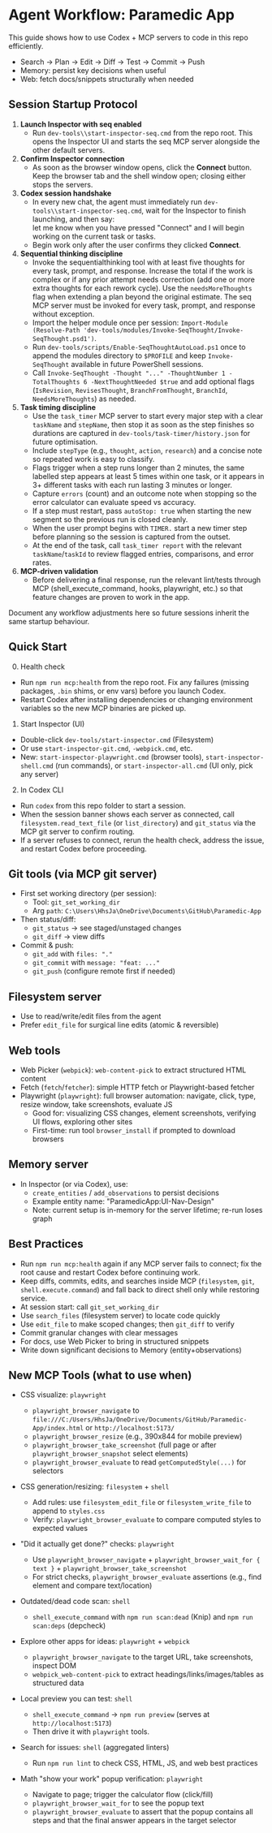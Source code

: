 # Agent Workflow: Paramedic App

This guide shows how to use Codex + MCP servers to code in this repo efficiently.

- Search -> Plan -> Edit -> Diff -> Test -> Commit -> Push
- Memory: persist key decisions when useful
- Web: fetch docs/snippets structurally when needed


## Session Startup Protocol

1. **Launch Inspector with seq enabled**  
   - Run `dev-tools\\start-inspector-seq.cmd` from the repo root. This opens the Inspector UI and starts the seq MCP server alongside the other default servers.
2. **Confirm Inspector connection**  
   - As soon as the browser window opens, click the **Connect** button. Keep the browser tab and the shell window open; closing either stops the servers.
3. **Codex session handshake**  
   - In every new chat, the agent must immediately run `dev-tools\\start-inspector-seq.cmd`, wait for the Inspector to finish launching, and then say:  
     let me know when you have pressed "Connect" and I will begin working on the current task or tasks.  
   - Begin work only after the user confirms they clicked **Connect**.
4. **Sequential thinking discipline**  
   - Invoke the sequentialthinking tool with at least five thoughts for every task, prompt, and response. Increase the total if the work is complex or if any prior attempt needs correction (add one or more extra thoughts for each rework cycle). Use the `needsMoreThoughts` flag when extending a plan beyond the original estimate. The seq MCP server must be invoked for every task, prompt, and response without exception.
   - Import the helper module once per session: `Import-Module (Resolve-Path 'dev-tools/modules/Invoke-SeqThought/Invoke-SeqThought.psd1')`.
   - Run `dev-tools/scripts/Enable-SeqThoughtAutoLoad.ps1` once to append the modules directory to `$PROFILE` and keep `Invoke-SeqThought` available in future PowerShell sessions.
   - Call `Invoke-SeqThought -Thought "..." -ThoughtNumber 1 -TotalThoughts 6 -NextThoughtNeeded $true` and add optional flags (`IsRevision`, `RevisesThought`, `BranchFromThought`, `BranchId`, `NeedsMoreThoughts`) as needed.
5. **Task timing discipline**  
   - Use the `task_timer` MCP server to start every major step with a clear `taskName` and `stepName`, then stop it as soon as the step finishes so durations are captured in `dev-tools/task-timer/history.json` for future optimisation.
   - Include `stepType` (e.g., `thought`, `action`, `research`) and a concise note so repeated work is easy to classify.
   - Flags trigger when a step runs longer than 2 minutes, the same labelled step appears at least 5 times within one task, or it appears in 3+ different tasks with each run lasting 3 minutes or longer.
   - Capture  `errors` (count) and an outcome note when stopping so the error calculator can evaluate speed vs accuracy. 
   - If a step must restart, pass `autoStop: true` when starting the new segment so the previous run is closed cleanly.
   - When the user prompt begins with `TIMER.` start a new timer step before planning so the session is captured from the outset.
   - At the end of the task, call `task_timer report` with the relevant `taskName`/`taskId` to review flagged entries, comparisons, and error rates.
6. **MCP-driven validation**  
   - Before delivering a final response, run the relevant lint/tests through MCP (shell_execute_command, hooks, playwright, etc.) so that feature changes are proven to work in the app.

Document any workflow adjustments here so future sessions inherit the same startup behaviour.

## Quick Start

0) Health check
- Run `npm run mcp:health` from the repo root. Fix any failures (missing packages, `.bin` shims, or env vars) before you launch Codex.
- Restart Codex after installing dependencies or changing environment variables so the new MCP binaries are picked up.

1) Start Inspector (UI)
- Double-click `dev-tools/start-inspector.cmd` (Filesystem)
- Or use `start-inspector-git.cmd`, `-webpick.cmd`, etc.
- New: `start-inspector-playwright.cmd` (browser tools), `start-inspector-shell.cmd` (run commands), or `start-inspector-all.cmd` (UI only, pick any server)

2) In Codex CLI
- Run `codex` from this repo folder to start a session.
- When the session banner shows each server as connected, call `filesystem.read_text_file` (or `list_directory`) and `git_status` via the MCP git server to confirm routing.
- If a server refuses to connect, rerun the health check, address the issue, and restart Codex before proceeding.

## Git tools (via MCP git server)
- First set working directory (per session):
  - Tool: `git_set_working_dir`
  - Arg `path`: `C:\Users\HhsJa\OneDrive\Documents\GitHub\Paramedic-App`
- Then status/diff:
  - `git_status` -> see staged/unstaged changes
  - `git_diff` -> view diffs
- Commit & push:
  - `git_add` with `files: "."`
  - `git_commit` with `message: "feat: ..."`
  - `git_push` (configure remote first if needed)

## Filesystem server
- Use to read/write/edit files from the agent
- Prefer `edit_file` for surgical line edits (atomic & reversible)

## Web tools
- Web Picker (`webpick`): `web-content-pick` to extract structured HTML content
- Fetch (`fetch`/`fetcher`): simple HTTP fetch or Playwright-based fetcher
- Playwright (`playwright`): full browser automation: navigate, click, type, resize window, take screenshots, evaluate JS
  - Good for: visualizing CSS changes, element screenshots, verifying UI flows, exploring other sites
  - First-time: run tool `browser_install` if prompted to download browsers

## Memory server
- In Inspector (or via Codex), use:
  - `create_entities` / `add_observations` to persist decisions
  - Example entity name: "ParamedicApp:UI-Nav-Design"
  - Note: current setup is in-memory for the server lifetime; re-run loses graph

## Best Practices

- Run `npm run mcp:health` again if any MCP server fails to connect; fix the root cause and restart Codex before continuing work.
- Keep diffs, commits, edits, and searches inside MCP (`filesystem`, `git`, `shell.execute.command`) and fall back to direct shell only while restoring service.
- At session start: call `git_set_working_dir`
- Use `search_files` (filesystem server) to locate code quickly
- Use `edit_file` to make scoped changes; then `git_diff` to verify
- Commit granular changes with clear messages
- For docs, use Web Picker to bring in structured snippets
- Write down significant decisions to Memory (entity+observations)

## New MCP Tools (what to use when)

- CSS visualize: `playwright`
  - `playwright_browser_navigate` to `file:///C:/Users/HhsJa/OneDrive/Documents/GitHub/Paramedic-App/index.html` or `http://localhost:5173/`
  - `playwright_browser_resize` (e.g., 390x844 for mobile preview)
  - `playwright_browser_take_screenshot` (full page or after `playwright_browser_snapshot` select elements)
  - `playwright_browser_evaluate` to read `getComputedStyle(...)` for selectors

- CSS generation/resizing: `filesystem` + `shell`
  - Add rules: use `filesystem_edit_file` or `filesystem_write_file` to append to `styles.css`
  - Verify: `playwright_browser_evaluate` to compare computed styles to expected values

- "Did it actually get done?" checks: `playwright`
  - Use `playwright_browser_navigate` + `playwright_browser_wait_for { text }` + `playwright_browser_take_screenshot`
  - For strict checks, `playwright_browser_evaluate` assertions (e.g., find element and compare text/location)

- Outdated/dead code scan: `shell`
  - `shell_execute_command` with `npm run scan:dead` (Knip) and `npm run scan:deps` (depcheck)

- Explore other apps for ideas: `playwright` + `webpick`
  - `playwright_browser_navigate` to the target URL, take screenshots, inspect DOM
  - `webpick_web-content-pick` to extract headings/links/images/tables as structured data

- Local preview you can test: `shell`
  - `shell_execute_command` -> `npm run preview` (serves at `http://localhost:5173`)
  - Then drive it with `playwright` tools.

- Search for issues: `shell` (aggregated linters)
  - Run `npm run lint` to check CSS, HTML, JS, and web best practices

- Math "show your work" popup verification: `playwright`
  - Navigate to page; trigger the calculator flow (click/fill)
  - `playwright_browser_wait_for` to see the popup text
  - `playwright_browser_evaluate` to assert that the popup contains all steps and that the final answer appears in the target selector






